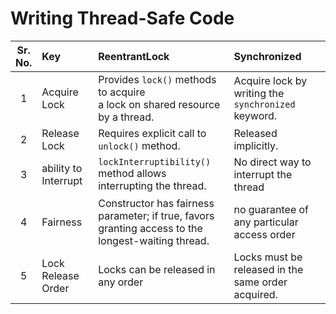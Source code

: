 # Writing Thread-Safe Code

| Sr. <br/> No. | Key                  | ReentrantLock                                                                                            | Synchronized                                        |
|:-------------:|:---------------------|:---------------------------------------------------------------------------------------------------------|:----------------------------------------------------|
|       1       | Acquire Lock         | Provides `lock()` methods to acquire <br> a lock on shared resource by a thread.                         | Acquire lock by writing the `synchronized` keyword. |
|       2       | Release Lock         | Requires explicit call to `unlock()` method.                                                             | Released implicitly.                                |
|       3       | ability to Interrupt | `lockInterruptibility()` method allows <br/> interrupting the thread.                                    | No direct way to interrupt the thread               |
|       4       | Fairness             | Constructor has fairness parameter; if true, favors <br/> granting access to the longest-waiting thread. | no guarantee of any particular access order         |
|       5       | Lock Release Order   | Locks can be released in any order                                                                       | Locks must be released in the same order acquired.  |